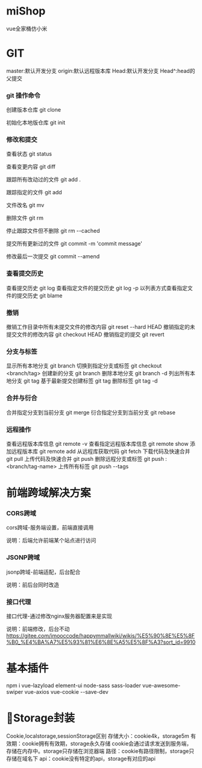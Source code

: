 # miShop
vue全家桶仿小米

# GIT
master:默认开发分支
origin:默认远程版本库
Head:默认开发分支
Head^:head的父提交
### git 操作命令
创建版本仓库           git clone <url>


初始化本地版仓库        git init 

### 修改和提交             
查看状态                git status


查看变更内容             git diff


跟踪所有改动过的文件      git add .


跟踪指定的文件           git add <file>


文件改名                git mv <old> <new>


删除文件                git rm <file>


停止跟踪文件但不删除      git rm --cached <file>


提交所有更新过的文件      git commit -m 'commit message'


修改最后一次提交         git commit --amend

### 查看提交历史
查看提交历史                    git log
查看指定文件的提交历史            git log -p <file>
以列表方式查看指定文件的提交历史    git blame <file>

### 撤销
撤销工作目录中所有未提交文件的修改内容   git reset --hard HEAD
撤销指定的未提交文件的修改内容          git checkout HEAD <file>
撤销指定的提交                       git revert <commit>

### 分支与标签
显示所有本地分支            git branch
切换到指定分支或标签         git checkout <branch/tag>
创建新的分支               git branch <new-branch>
删除本地分支               git branch -d <branch>
列出所有本地分支            git tag
基于最新提交创建标签         git tag <tagname>
删除标签                   git tag -d <tagname>

### 合并与衍合
合并指定分支到当前分支        git merge <branch>
衍合指定分支到当前分支        git rebase <branch>

### 远程操作
查看远程版本库信息           git remote -v
查看指定远程版本库信息        git remote show <remote>
添加远程版本库              git remote add <remote> <url>
从远程库获取代码            git fetch <remote>
下载代码及快速合并          git pull <remote> <branch>
上传代码及快速合并          git push <remote> <branch>
删除远程分支或标签          git push <remote> : <branch/tag-name>
上传所有标签               git push --tags

# 前端跨域解决方案
### CORS跨域
cors跨域-服务端设置，前端直接调用

说明：后端允许前端某个站点进行访问

### JSONP跨域
jsonp跨域-前端适配，后台配合

说明：前后台同时改造

### 接口代理
接口代理-通过修改nginx服务器配置来是实现

说明：前端修改，后台不动
https://gitee.com/imooccode/happymmallwiki/wikis/%E5%90%8E%E5%8F%B0_%E4%BA%A7%E5%93%81%E6%8E%A5%E5%8F%A3?sort_id=9910


# 基本插件
npm i vue-lazyload element-ui node-sass sass-loader vue-awesome-swiper vue-axios vue-cookie --save-dev


# Storage封装
Cookie,localstorage,sessionStorage区别
存储大小：cookie4k，storage5m
有效期：cookie拥有有效期，storage永久存储
cookie会通过请求发送到服务端，存储在内存中。storage只存储在浏览器端
路径：cookie有路径限制，storage只存储在域名下
api：cookie没有特定的api，storage有对应的api